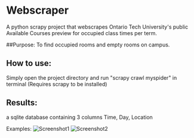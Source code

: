 # Webscraper
A python scrapy project that webscrapes Ontario Tech University's public Available Courses preview for occupied class times per term.

##Purpose:
To find occupied rooms and empty rooms on campus.

## How to use:
Simply open the project directory and run "scrapy crawl myspider" in terminal (Requires scrapy to be installed)

## Results:
a sqlite database containing 3 columns Time, Day, Location

Examples:
![Screenshot1](https://i.imgur.com/oD3vIom.png)
![Screenshot2](https://i.imgur.com/j0G7qNT.png)
